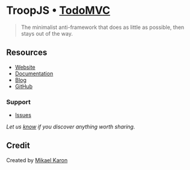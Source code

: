 # TroopJS • [TodoMVC](http://todomvc.com)

> The minimalist anti-framework that does as little as possible, then stays out of the way.

## Resources

- [Website](http://troopjs.com)
- [Documentation](https://cdn.rawgit.com/troopjs/troopjs/build/3.x/docs/index.html)
- [Blog](http://blog.troopjs.com)
- [GitHub](http:/github.com/troopjs/)

### Support

 - [Issues](http:/github.com/troopjs/troopjs/issues)

*Let us [know](https://github.com/tastejs/todomvc/issues) if you discover anything worth sharing.*


## Credit

Created by [Mikael Karon](http://mikael.karon.se)
